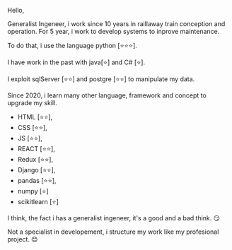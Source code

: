 Hello,

Generalist Ingeneer, i work since 10 years in raillaway train conception and operation.
For 5 year, i work to develop systems to inprove maintenance.

To do that, i use the language python [:star::star::star:]. 

I have work in the past with java[:star:] and C# [:star:].

I exploit sqlServer [:star::star:] and postgre [:star::star:] to manipulate my data.

Since 2020, i learn many other language, framework and concept to upgrade my skill.
- HTML [:star::star:], 
- CSS [:star::star:], 
- JS [:star::star:],
- REACT [:star::star:], 
- Redux [:star::star:],
- Django [:star::star:],
- pandas [:star::star:], 
- numpy [:star:]
- scikitlearn [:star:]

I think, the fact i has a generalist ingeneer, it's a good and a bad think. :smirk:

Not a specialist in developement, i structure my work like my profesional project. :blush:
